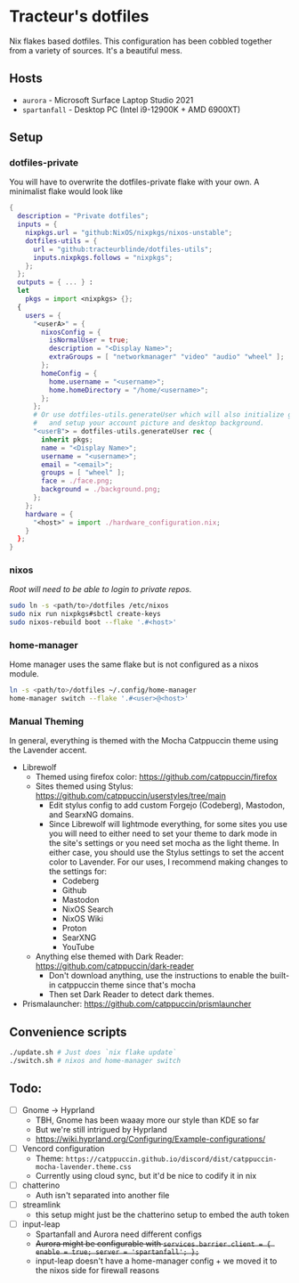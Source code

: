 # Tracteur's dotfiles
Nix flakes based dotfiles. This configuration has been cobbled together from a variety of sources. It's a beautiful mess.

## Hosts
- `aurora` - Microsoft Surface Laptop Studio 2021
- `spartanfall` - Desktop PC (Intel i9-12900K + AMD 6900XT)

## Setup
### dotfiles-private
You will have to overwrite the dotfiles-private flake with your own. A minimalist flake would look like

```nix
{
  description = "Private dotfiles";
  inputs = {
    nixpkgs.url = "github:NixOS/nixpkgs/nixos-unstable";
    dotfiles-utils = {
      url = "github:tracteurblinde/dotfiles-utils";
      inputs.nixpkgs.follows = "nixpkgs";
    };
  };
  outputs = { ... } :
  let
    pkgs = import <nixpkgs> {};
  {
    users = {
      "<userA>" = {
        nixosConfig = {
          isNormalUser = true;
          description = "<Display Name>";
          extraGroups = [ "networkmanager" "video" "audio" "wheel" ];
        };
        homeConfig = {
          home.username = "<username>";
          home.homeDirectory = "/home/<username>";
        };
      };
      # Or use dotfiles-utils.generateUser which will also initialize git
      #   and setup your account picture and desktop background.
      "<userB"> = dotfiles-utils.generateUser rec {
        inherit pkgs;
        name = "<Display Name>";
        username = "<username>";
        email = "<email>";
        groups = [ "wheel" ];
        face = ./face.png;
        background = ./background.png;
      };
    };
    hardware = {
      "<host>" = import ./hardware_configuration.nix;
    }
  };
}
```

### nixos
*Root will need to be able to login to private repos.*

```sh
sudo ln -s <path/to>/dotfiles /etc/nixos 
sudo nix run nixpkgs#sbctl create-keys
sudo nixos-rebuild boot --flake '.#<host>'
```

### home-manager
Home manager uses the same flake but is not configured as a nixos module.
```sh
ln -s <path/to>/dotfiles ~/.config/home-manager 
home-manager switch --flake '.#<user>@<host>'
```

### Manual Theming
In general, everything is themed with the Mocha Catppuccin theme using the Lavender accent.

- Librewolf
  - Themed using firefox color: https://github.com/catppuccin/firefox
  - Sites themed using Stylus: https://github.com/catppuccin/userstyles/tree/main
    - Edit stylus config to add custom Forgejo (Codeberg), Mastodon, and SearxNG domains.
    - Since Librewolf will lightmode everything, for some sites you use you will need to either need to set your theme to dark mode in the site's settings or you need set mocha as the light theme. In either case, you should use the Stylus settings to set the accent color to Lavender. For our uses, I recommend making changes to the settings for:
      - Codeberg
      - Github
      - Mastodon
      - NixOS Search
      - NixOS Wiki
      - Proton
      - SearXNG
      - YouTube
  - Anything else themed with Dark Reader: https://github.com/catppuccin/dark-reader
    - Don't download anything, use the instructions to enable the built-in catppuccin theme since that's mocha
    - Then set Dark Reader to detect dark themes.
- Prismalauncher: https://github.com/catppuccin/prismlauncher


## Convenience scripts
```sh
./update.sh # Just does `nix flake update`
./switch.sh # nixos and home-manager switch
```

## Todo:
- [ ] Gnome -> Hyprland
  - TBH, Gnome has been waaay more our style than KDE so far
  - But we're still intrigued by Hyprland
  - https://wiki.hyprland.org/Configuring/Example-configurations/
- [ ] Vencord configuration
  - Theme: `https://catppuccin.github.io/discord/dist/catppuccin-mocha-lavender.theme.css`
  - Currently using cloud sync, but it'd be nice to codify it in nix
- [ ] chatterino
  - Auth isn't separated into another file
- [ ] streamlink
  - this setup might just be the chatterino setup to embed the auth token
- [ ] input-leap
  - Spartanfall and Aurora need different configs
  - ~~Aurora might be configurable with `services.barrier.client = { enable = true; server = 'spartanfall'; };`~~
  - input-leap doesn't have a home-manager config + we moved it to the nixos side for firewall reasons
  